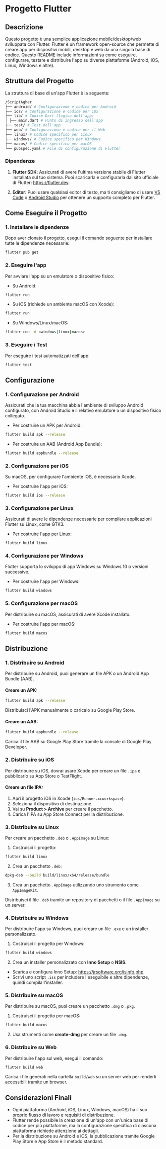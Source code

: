 # Progetto Flutter

## Descrizione
Questo progetto è una semplice applicazione mobile/desktop/web sviluppata con Flutter. Flutter è un framework open-source che permette di creare app per dispositivi mobili, desktop e web da una singola base di codice. Questo README include informazioni su come eseguire, configurare, testare e distribuire l'app su diverse piattaforme (Android, iOS, Linux, Windows e altre).

## Struttura del Progetto
La struttura di base di un'app Flutter è la seguente:

```sh
/ScriptAgher
├── android/ # Configurazione e codice per Android 
├── ios/ # Configurazione e codice per iOS 
├── lib/ # Codice Dart (logica dell'app) 
│ ├── main.dart # Punto di ingresso dell'app 
├── test/ # Test dell'app 
├── web/ # Configurazione e codice per il Web 
├── linux/ # Codice specifico per Linux 
├── windows/ # Codice specifico per Windows 
├── macos/ # Codice specifico per macOS 
└── pubspec.yaml # File di configurazione di Flutter
```


### Dipendenze
1. **Flutter SDK**: Assicurati di avere l'ultima versione stabile di Flutter installata sul tuo sistema. Puoi scaricarla e configurarla dal sito ufficiale di Flutter: https://flutter.dev.
   
2. **Editor**: Puoi usare qualsiasi editor di testo, ma ti consigliamo di usare [VS Code](https://code.visualstudio.com/) o [Android Studio](https://developer.android.com/studio) per ottenere un supporto completo per Flutter.

## Come Eseguire il Progetto

### 1. **Installare le dipendenze**
Dopo aver clonato il progetto, esegui il comando seguente per installare tutte le dipendenze necessarie:
```sh
flutter pub get
```

### 2. **Eseguire l'app**
Per avviare l'app su un emulatore o dispositivo fisico:

- Su Android:
```sh
flutter run
```

- Su iOS (richiede un ambiente macOS con Xcode):
```sh
flutter run
```

- Su Windows/Linux/macOS:
```sh
flutter run -d <windows|linux|macos>
```

### 3. **Eseguire i Test**
Per eseguire i test automatizzati dell'app:
```sh
flutter test
```

## Configurazione

### 1. **Configurazione per Android**
Assicurati che la tua macchina abbia l'ambiente di sviluppo Android configurato, con Android Studio e il relativo emulatore o un dispositivo fisico collegato.

- Per costruire un APK per Android:
```sh
flutter build apk --release
```

- Per costruire un AAB (Android App Bundle):
```sh
flutter build appbundle --release
```

### 2. **Configurazione per iOS**
Su macOS, per configurare l'ambiente iOS, è necessario Xcode.

- Per costruire l'app per iOS:
```sh
flutter build ios --release
```

### 3. **Configurazione per Linux**
Assicurati di avere le dipendenze necessarie per compilare applicazioni Flutter su Linux, come GTK3.

- Per costruire l'app per Linux:
```sh
flutter build linux
```

### 4. **Configurazione per Windows**
Flutter supporta lo sviluppo di app Windows su Windows 10 o versioni successive.

- Per costruire l'app per Windows:
```sh
flutter build windows
```

### 5. **Configurazione per macOS**
Per distribuire su macOS, assicurati di avere Xcode installato.

- Per costruire l'app per macOS:
```sh
flutter build macos
```

## Distribuzione

### 1. **Distribuire su Android**
Per distribuire su Android, puoi generare un file APK o un Android App Bundle (AAB).

#### Creare un APK:
```sh
flutter build apk --release
```

Distribuisci l'APK manualmente o caricalo su Google Play Store.

#### Creare un AAB:
```sh
flutter build appbundle --release
```

Carica il file AAB su Google Play Store tramite la console di Google Play Developer.

### 2. **Distribuire su iOS**
Per distribuire su iOS, dovrai usare Xcode per creare un file `.ipa` e pubblicarlo su App Store o TestFlight.

#### Creare un file IPA:
1. Apri il progetto iOS in Xcode (`ios/Runner.xcworkspace`).
2. Seleziona il dispositivo di destinazione.
3. Vai su **Product > Archive** per creare il pacchetto.
4. Carica l'IPA su App Store Connect per la distribuzione.

### 3. **Distribuire su Linux**
Per creare un pacchetto `.deb` o `.AppImage` su Linux:

1. Costruisci il progetto:
```sh
flutter build linux
```

2. Crea un pacchetto `.deb`:
```sh
dpkg-deb --build build/linux/x64/release/bundle
```

3. Crea un pacchetto `.AppImage` utilizzando uno strumento come `AppImageKit`.

Distribuisci il file `.deb` tramite un repository di pacchetti o il file `.AppImage` su un server.

### 4. **Distribuire su Windows**
Per distribuire l'app su Windows, puoi creare un file `.exe` e un installer personalizzato.

1. Costruisci il progetto per Windows:
```sh
flutter build windows
```

2. Crea un installer personalizzato con **Inno Setup** o **NSIS**.
- Scarica e configura Inno Setup: https://jrsoftware.org/isinfo.php.
- Scrivi uno script `.iss` per includere l'eseguibile e altre dipendenze, quindi compila l'installer.

### 5. **Distribuire su macOS**
Per distribuire su macOS, puoi creare un pacchetto `.dmg` o `.pkg`.

1. Costruisci il progetto per macOS:
```sh
flutter build macos
```

2. Usa strumenti come **create-dmg** per creare un file `.dmg`.

### 6. **Distribuire su Web**
Per distribuire l'app sul web, esegui il comando:
```sh
flutter build web
```

Carica i file generati nella cartella `build/web` su un server web per renderli accessibili tramite un browser.

## Considerazioni Finali
- Ogni piattaforma (Android, iOS, Linux, Windows, macOS) ha il suo proprio flusso di lavoro e requisiti di distribuzione.
- Flutter rende possibile la creazione di un'app con un'unica base di codice per più piattaforme, ma la configurazione specifica di ciascuna piattaforma richiede attenzione ai dettagli.
- Per la distribuzione su Android e iOS, la pubblicazione tramite Google Play Store e App Store è il metodo standard.